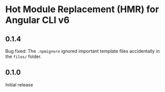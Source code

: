# Hot Module Replacement (HMR) for Angular CLI v6

## 0.1.4

Bug fixed: The `.npmignore` ignored important template files accidentally in the `files/` folder.

## 0.1.0

Initial release
